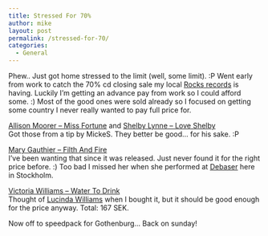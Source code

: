 ```yaml
---
title: Stressed For 70%
author: mike
layout: post
permalink: /stressed-for-70/
categories:
  - General
---
```

Phew.. Just got home stressed to the limit (well, some limit). :P Went early from work to catch the 70% cd closing sale my local <a target="_blank" href="http://www.rocks.se/">Rocks records</a> is having. Luckily I&#8217;m getting an advance pay from work so I could afford some. :) Most of the good ones were sold already so I focused on getting some country I never really wanted to pay full price for.

<a target="_blank" href="http://www.allisonmoorer.com/site/">Allison Moorer &#8211; Miss Fortune</a> and <a target="_blank" href="http://www.shelbylynne.com/">Shelby Lynne &#8211; Love Shelby</a>  
Got those from a tip by MickeS. They better be good&#8230; for his sake. :P

<a target="_blank" href="http://www.marygauthier.com/">Mary Gauthier &#8211; Filth And Fire</a>  
I&#8217;ve been wanting that since it was released. Just never found it for the right price before. :) Too bad I missed her when she performed at <a target="_blank" href="http://www.debaser.nu/">Debaser</a> here in Stockholm.

<a target="_blank" href="http://launch.yahoo.com/artist/default.asp?artistID=1029278">Victoria Williams &#8211; Water To Drink</a>  
Thought of <a target="_blank" href="http://www.lucindawilliams.com/">Lucinda Williams</a> when I bought it, but it should be good enough for the price anyway. Total: 167 SEK.

Now off to speedpack for Gothenburg&#8230; Back on sunday!